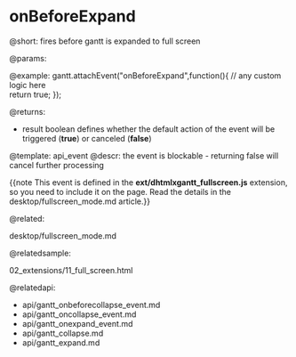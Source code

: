 onBeforeExpand
=============

@short:
	fires before gantt is expanded to full screen

@params:

@example:
gantt.attachEvent("onBeforeExpand",function(){
    // any custom logic here    
    return true;
});

@returns:  
- result     boolean       defines whether the default action of the event will be triggered (<b>true</b>) or canceled (<b>false</b>) 

@template:	api_event
@descr:
the event is blockable - returning false will cancel further processing

{{note This event is defined in the **ext/dhtmlxgantt_fullscreen.js** extension, so you need to include it on the page. Read the details in the desktop/fullscreen_mode.md article.}}




@related:

desktop/fullscreen_mode.md

@relatedsample:

02_extensions/11_full_screen.html

@relatedapi:
- api/gantt_onbeforecollapse_event.md
- api/gantt_oncollapse_event.md
- api/gantt_onexpand_event.md
- api/gantt_collapse.md
- api/gantt_expand.md